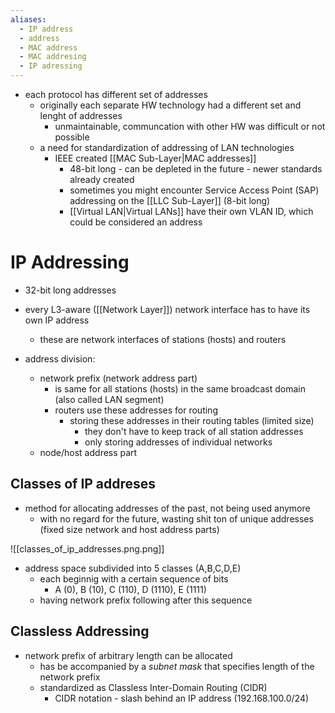 ```yaml
---
aliases:
  - IP address
  - address
  - MAC address
  - MAC addresing
  - IP adressing
---
```


- each protocol has different set of addresses
	- originally each separate HW technology had a different set and lenght of addresses 
		- unmaintainable, communcation with other HW was difficult or not possible
	- a need for standardization of addressing of LAN technologies
		- IEEE created [[MAC Sub-Layer|MAC addresses]]
			- 48-bit long - can be depleted in the future - newer standards already created
			- sometimes you might encounter Service Access Point (SAP) addressing on the [[LLC Sub-Layer]] (8-bit long)
			- [[Virtual LAN|Virtual LANs]] have their own VLAN ID, which could be considered an address

# IP Addressing
- 32-bit long addresses
- every L3-aware ([[Network Layer]]) network interface has to have its own IP address
	- these are network interfaces of stations (hosts) and routers

- address division:
	- network prefix (network address part) 
		- is same for all stations (hosts) in the same broadcast domain (also called LAN segment)
		- routers use these addresses for routing
			- storing these addresses in their routing tables (limited size)
				- they don't have to keep track of all station addresses
				- only storing addresses of individual networks
	- node/host address part

## Classes of IP addreses
- method for allocating addresses of the past, not being used anymore
	- with no regard for the future, wasting shit ton of unique addresses (fixed size network and host address parts)

![[classes_of_ip_addresses.png.png]]

- address space subdivided into 5 classes (A,B,C,D,E)
	- each beginnig with a certain sequence of bits
		- A (0), B (10), C (110), D (1110), E (1111)
	- having network prefix following after this sequence


## Classless Addressing
- network prefix of arbitrary length can be allocated
	- has be accompanied by a *subnet mask* that specifies length of the network prefix
	- standardized as Classless Inter-Domain Routing (CIDR)
		- CIDR notation - slash behind an IP address (192.168.100.0/24)







